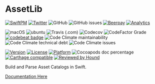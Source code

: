 # AssetLib

[![SwiftPM](https://img.shields.io/badge/SPM-Linux%20%7C%20iOS%20%7C%20macOS%20%7C%20watchOS%20%7C%20tvOS-success?logo=swift)](https://swift.org)
[![Twitter](https://img.shields.io/badge/twitter-@brightdigit-blue.svg?style=flat)](http://twitter.com/brightdigit)
![GitHub](https://img.shields.io/github/license/brightdigit/AssetLib)
![GitHub issues](https://img.shields.io/github/issues/brightdigit/AssetLib)
[![Beerpay](https://img.shields.io/beerpay/brightdigit/AssetLib.svg?maxAge=2592000)](https://beerpay.io/brightdigit/AssetLib)
[![Analytics](https://ga-beacon.appspot.com/UA-33667276-5/brightdigit/AssetLib?flat&useReferer)](https://github.com/igrigorik/ga-beacon)

![macOS](https://github.com/brightdigit/AssetLib/workflows/macOS/badge.svg)
![ubuntu](https://github.com/brightdigit/AssetLib/workflows/ubuntu/badge.svg)
![Travis (.com)](https://img.shields.io/travis/com/brightdigit/AssetLib?logo=travis)
![Codecov](https://img.shields.io/codecov/c/github/brightdigit/AssetLib)
![CodeFactor Grade](https://img.shields.io/codefactor/grade/github/brightdigit/AssetLib)
[![codebeat badge](https://codebeat.co/badges/4f86fb90-f8de-40c5-ab63-e6069cde5002)](https://codebeat.co/projects/github-com-brightdigit-assetlib-master)
![Code Climate maintainability](https://img.shields.io/codeclimate/maintainability/brightdigit/AssetLib)
![Code Climate technical debt](https://img.shields.io/codeclimate/tech-debt/brightdigit/AssetLib?label=debt)
![Code Climate issues](https://img.shields.io/codeclimate/issues/brightdigit/AssetLib)

[![Version](https://img.shields.io/cocoapods/v/AssetLib.svg?style=flat)](https://cocoapods.org/pods/AssetLib)
[![License](https://img.shields.io/cocoapods/l/AssetLib.svg?style=flat)](https://cocoapods.org/pods/AssetLib)
[![Platform](https://img.shields.io/cocoapods/p/AssetLib.svg?style=flat)](https://cocoapods.org/pods/AssetLib)
![Cocoapods doc percentage](https://img.shields.io/cocoapods/metrics/doc-percent/AssetLib)
[![Carthage compatible](https://img.shields.io/badge/Carthage-compatible-4BC51D.svg?style=flat)](https://github.com/Carthage/Carthage)
[![Reviewed by Hound](https://img.shields.io/badge/Reviewed_by-Hound-8E64B0.svg)](https://houndci.com)

Build and Parse Asset Catalogs in Swift.

[Documentation Here](/docs/README.md)

